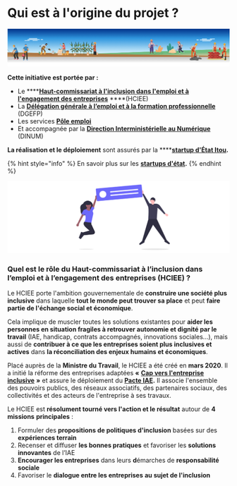 # Qui est à l'origine du projet ?



![](../.gitbook/assets/fonditou.png)

**Cette initiative est portée par :**

* Le ****[**Haut-commissariat à l'inclusion dans l'emploi et à l'engagement des entreprises**](https://travail-emploi.gouv.fr/ministere/organisation/article/haut-commissaire-a-l-inclusion-dans-l-emploi-et-a-l-engagement-des-entreprises) ****\(HCIEE\)
* La [**Délégation générale à l’emploi et à la formation professionnelle**](https://travail-emploi.gouv.fr/ministere/organisation/organisation-des-directions-et-services/article/organisation-de-la-delegation-generale-a-l-emploi-et-a-la-formation) \(DGEFP\)
* Les services [**Pôle emploi** ](https://www.pole-emploi.fr/accueil/)
* Et accompagnée par la [**Direction Interministérielle au Numérique** ](https://www.numerique.gouv.fr/)\(DINUM\)

**La réalisation et le déploiement** sont assurés par la ****[**startup d'État Itou**](https://beta.gouv.fr/startups/itou.html)**.** 

{% hint style="info" %}
En savoir plus sur les [**startups d'état**](https://beta.gouv.fr/)**.**
{% endhint %}



![](../.gitbook/assets/capture-de-cran-2020-06-23-a-13.30.17.png)

### **Quel est le rôle du Haut-commissariat à l’inclusion dans l’emploi et à l’engagement des entreprises \(HCIEE\) ?**

Le HCIEE porte l'ambition gouvernementale de **construire une société plus inclusive** dans laquelle **tout le monde peut trouver sa place** et peut **faire partie de l'échange social et économique**.

Cela implique de muscler toutes les solutions existantes pour **aider les personnes en situation fragiles à retrouver autonomie et dignité par le travail** \(IAE, handicap, contrats accompagnés, innovations sociales…\), mais aussi de **contribuer à ce que les entreprises soient plus inclusives et actives** dans **la réconciliation des enjeux humains et économiques**.

Placé auprès de la **Ministre du Travail**, le HCIEE a été créé en **mars 2020**. Il a initié la réforme des entreprises adaptées **«** [**Cap vers l'entreprise inclusive**](https://handicap.gouv.fr/presse/invitation-presse/article/signature-de-l-engagement-national-cap-vers-l-entreprise-inclusive-2018-2022) **»** et assure le déploiement du [**Pacte IAE**](https://travail-emploi.gouv.fr/IMG/pdf/pacte_d_ambition_iae_sept_2019_synthese.pdf)**.** Il associe l'ensemble des pouvoirs publics, des réseaux associatifs, des partenaires sociaux, des collectivités et des acteurs de l'entreprise à ses travaux.

Le HCIEE est **résolument tourné vers l'action et le résultat** autour de **4 missions** **principales** :

1. Formuler des **propositions de politiques d'inclusion** basées sur des **expériences terrain**
2. Recenser et diffuser **les bonnes pratiques** et favoriser les **solutions innovantes** de l’IAE
3. **Encourager les entreprises** dans leurs **d**émarches de **responsabilité** **sociale**
4. Favoriser le **dialogue entre les entreprises** **au sujet de l'inclusion**

